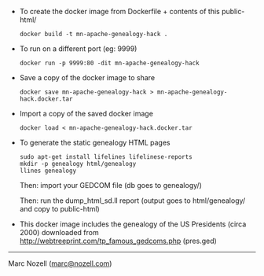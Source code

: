 * To create the docker image from Dockerfile + contents of this public-html/

  ```docker build -t mn-apache-genealogy-hack . ```

* To run on a different port (eg: 9999)

  ```docker run -p 9999:80 -dit mn-apache-genealogy-hack```

* Save a copy of the docker image to share

  ```docker save mn-apache-genealogy-hack > mn-apache-genealogy-hack.docker.tar```

* Import a copy of the saved docker image

  ```docker load < mn-apache-genealogy-hack.docker.tar```

* To generate the static genealogy HTML pages

  ```
  sudo apt-get install lifelines lifelinese-reports
  mkdir -p genealogy html/genealogy
  llines genealogy
  ```

  Then: import your GEDCOM file (db goes to genealogy/)

  Then: run the dump_html_sd.ll report (output goes to html/genealogy/ and copy to public-html)

* This docker image includes the genealogy of the US Presidents (circa
  2000) downloaded from http://webtreeprint.com/tp_famous_gedcoms.php (pres.ged)

------------------------------------------------------------------------
Marc Nozell (marc@nozell.com) 
